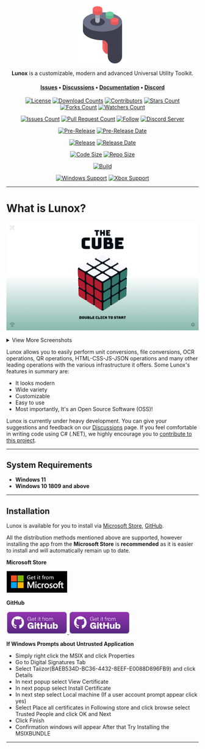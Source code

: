 <div align="center">
  <img height=150 src=".images/Logo.png" />
</div>

<p align="center">
  <span><b>Lunox</b> is a customizable, modern and advanced Universal Utility Toolkit.</span>
</p>

<h4 align="center">
  <span><a href="https://github.com/Soferity/GamePortal/issues">Issues</a></span>
  •
  <span><a href="https://github.com/Soferity/GamePortal/discussions">Discussions</a></span>
  •
  <span><a href="https://github.com/Soferity/GamePortal/wiki">Documentation</a></span>
  •
  <span><a href="https://discord.gg/nxG977byXb">Discord</a></span>
</h4>

<div align="center">

  [![License](https://img.shields.io/github/license/Soferity/GamePortal.svg?style=for-the-badge)](https://github.com/Soferity/GamePortal/blob/develop/LICENSE)
  [![Download Counts](https://img.shields.io/github/downloads/Soferity/GamePortal/total.svg?style=for-the-badge)](https://github.com/Soferity/GamePortal/releases)
  [![Contributors](https://img.shields.io/github/contributors/Soferity/GamePortal?style=for-the-badge)](https://github.com/Soferity/GamePortal/graphs/contributors)
  [![Stars Count](https://img.shields.io/github/stars/Soferity/GamePortal.svg?style=for-the-badge)](https://github.com/Soferity/GamePortal/stargazers)
  [![Forks Count](https://img.shields.io/github/forks/Soferity/GamePortal.svg?style=for-the-badge)](https://github.com/Soferity/GamePortal/network/members)
  [![Watchers Count](https://img.shields.io/github/watchers/Soferity/GamePortal.svg?style=for-the-badge)](https://github.com/Soferity/GamePortal/watchers)

  [![Issues Count](https://img.shields.io/github/issues/Soferity/GamePortal.svg?style=for-the-badge)](https://github.com/Soferity/GamePortal/issues)
  [![Pull Request Count](https://img.shields.io/github/issues-pr/Soferity/GamePortal.svg?style=for-the-badge)](https://github.com/Soferity/GamePortal/pulls)
  [![Follow](https://img.shields.io/github/followers/Soferity.svg?style=for-the-badge&label=Follow)](https://github.com/Taiizor)
  [![Discord Server](https://img.shields.io/discord/932386235538878534?label=Discord&style=for-the-badge)](https://discord.gg/nxG977byXb)

  [![Pre-Release](https://img.shields.io/github/v/release/Soferity/GamePortal?include_prereleases&label=Pre-Release&style=for-the-badge)](https://github.com/Soferity/GamePortal/releases/latest)
  [![Pre-Release Date](https://img.shields.io/github/release-date-pre/Soferity/GamePortal?label=Pre-Release%20Date&style=for-the-badge)](https://github.com/Soferity/GamePortal/releases/latest)

  [![Release](https://img.shields.io/github/v/release/Soferity/GamePortal?style=for-the-badge)](https://github.com/Soferity/GamePortal/releases/latest)
  [![Release Date](https://img.shields.io/github/release-date/Soferity/GamePortal?style=for-the-badge)](https://github.com/Soferity/GamePortal/releases/latest)

  [![Code Size](https://img.shields.io/github/languages/code-size/Soferity/GamePortal?style=for-the-badge)](https://github.com/Soferity/GamePortal/archive/refs/heads/develop.zip)
  [![Repo Size](https://img.shields.io/github/repo-size/Soferity/GamePortal?style=for-the-badge)](https://github.com/Soferity/GamePortal/archive/refs/heads/develop.zip)

  [![Build](https://img.shields.io/visual-studio-app-center/builds/Soferity/GamePortal-Store/develop/e35051a0289ae2e9786643c8816d8f9e6f18512b?style=for-the-badge)](https://github.com/Soferity/GamePortal)

  [![Windows Support](https://img.shields.io/badge/Windows-0078D6?style=for-the-badge&logo=windows&logoColor=white)](https://www.microsoft.com/store/apps/9PC06S6LW868)
  [![Xbox Support](https://img.shields.io/badge/Xbox-107C10?style=for-the-badge&logo=xbox&logoColor=white)](https://www.microsoft.com/store/apps/9PC06S6LW868)

  <!--
  [![iOS Support](https://img.shields.io/badge/iOS-A3AAAE?style=for-the-badge&logo=ios&logoColor=white)](https://github.com/Soferity/GamePortal/releases)
  [![Android Support](https://img.shields.io/badge/Android-32DE84?style=for-the-badge&logo=android&logoColor=white)](https://github.com/Soferity/GamePortal/releases)
  [![Ubuntu Support](https://img.shields.io/badge/Ubuntu-E95420?style=for-the-badge&logo=ubuntu&logoColor=white)](https://github.com/Soferity/GamePortal/releases)
  [![Arch Linux Support](https://img.shields.io/badge/Arch_Linux-1793D1?style=for-the-badge&logo=arch-linux&logoColor=white)](https://github.com/Soferity/GamePortal/releases)
  [![MacOS Support](https://img.shields.io/badge/MACOS-adb8c5?style=for-the-badge&logo=macos&logoColor=white)](https://github.com/Soferity/GamePortal/releases)
  -->

</div>

---

# What is Lunox?

![TheCube](.screenshots/TheCube.EN.png)

<details>

  <summary>View More Screenshots</summary>

  ![ValorousRabbit](.screenshots/ValorousRabbit.EN.png)
  ![TowerBlock](.screenshots/TowerBlock.EN.png)
  ![SweetMemory](.screenshots/SweetMemory.EN.png)
  ![TowerOfHanoi](.screenshots/TowerOfHanoi.EN.png)
  ![TheAviator](.screenshots/TheAviator.EN.png)

</details>

Lunox allows you to easily perform unit conversions, file conversions, OCR operations, QR operations, HTML-CSS-JS-JSON operations and many other leading operations with the various infrastructure it offers. Some Lunox's features in summary are:

-   It looks modern
-   Wide variety
-   Customizable
-   Easy to use
-   Most importantly, It's an Open Source Software (OSS)!

Lunox is currently under heavy development. You can give your suggestions and feedback on our [Discussions](https://github.com/Soferity/GamePortal/discussions) page. If you feel comfortable in writing code using C# (.NET), we highly encourage you to [contribute to this project](https://github.com/Soferity/GamePortal/graphs/contributors).

---

## System Requirements

- **Windows 11**
- **Windows 10 1809 and above**

---

## Installation

Lunox is available for you to install via [Microsoft Store](https://www.microsoft.com/store/apps/9PC06S6LW868), [GitHub](https://github.com/Soferity/GamePortal/releases/latest).

All the distribution methods mentioned above are supported, however installing the app from the **Microsoft Store** is **recommended** as it is easier to install and will automatically remain up to date.

**Microsoft Store**

<a href='https://www.microsoft.com/store/apps/9P1JZMGT34M2'>
  <img src='.images/Badges/Microsoft/English_get it from MS_864X312.png' alt='Microsoft Store' width='160'/>
</a>

<p></p>

**GitHub**

<a href='https://github.com/Soferity/GamePortal/releases/download/v1.0.8/GamePortal_1.0.8.0_x64.msix'>
  <img src='.images/Badges/GitHub/English_get it from GH_228X86.png' alt='GitHub Release' width='160'/>
</a>
<a href='https://github.com/Soferity/GamePortal/releases/download/v1.0.8/GamePortal_1.0.8.0_x86.msix'>
  <img src='.images/Badges/GitHub/English_get it from GH_228X86.png' alt='GitHub Release' width='160'/>
</a>

<p></p>

**If Windows Prompts about Untrusted Application**

* Simply right click the MSIX and click Properties
* Go to Digital Signatures Tab
* Select Taiizor(BAEB534D-BC36-4432-8EEF-E0088D896FB9) and click Details
* In next popup select View Certificate
* In next popup select Install Certificate
* In next step select Local machine (If a user account prompt appear click yes)
* Select Place all certificates in Following store and click browse select Trusted People and click OK and Next
* Click Finish
* Confirmation windows will appear After that Try Installing the MSIXBUNDLE

---
